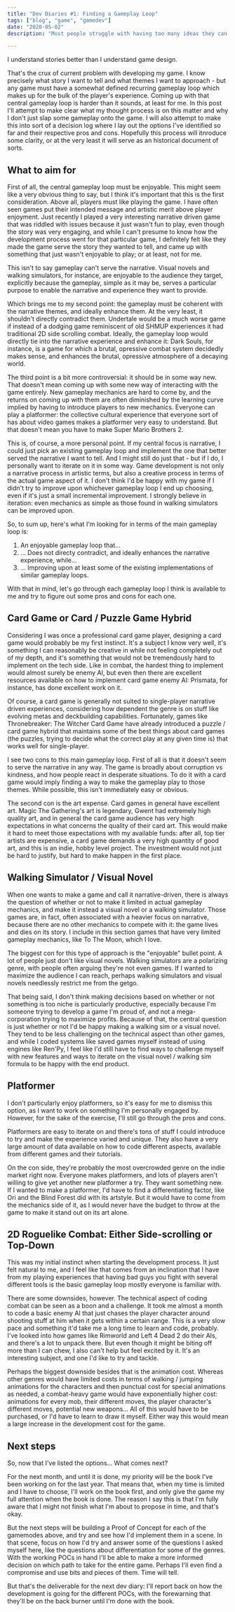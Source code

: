 ```yaml
---
title: "Dev Diaries #1: Finding a Gameplay Loop"
tags: ["blog", "game", "gamedev"]
date: "2020-05-02"
description: "Most people struggle with having too many ideas they can't turn into reality. But what happens when the opposite is true?"

---
```


I understand stories better than I understand game design.

That's the crux of current problem with developing my game. I know precisely what story I want to tell and what themes I want to approach - but any game must have a somewhat defined recurring gameplay loop which makes up for the bulk of the player's experience. Coming up with that central gameplay loop is harder than it sounds, at least for me. In this post I'll attempt to make clear what my thought process is on this matter and why I don't just slap some gameplay onto the game. I will also attempt to make this into sort of a decision log where I lay out the options I've identified so far and their respective pros and cons. Hopefully this process will itnroduce some clarity, or at the very least it will serve as an historical document of sorts.

## What to aim for

First of all, the central gameplay loop must be enjoyable. This might seem like a very obvious thing to say, but I think it's important that this is the first consideration. Above all, players must like playing the game. I have often seen games put their intended message and artistic merit above player enjoyment. Just recently I played a very interesting narrative driven game that was riddled with issues because it just wasn't fun to play, even though the story was very engaging, and while I can't presume to know how the development process went for that particular game, I definitely felt like they made the game serve the story they wanted to tell, and came up with something that just wasn't enjoyable to play; or at least, not for me.

This isn't to say gameplay can't serve the narrative. Visual novels and walking simulators, for instance, are enjoyable to the audience they target, explicitly because the gameplay, simple as it may be, serves a particular purpose to enable the narrative and experience they want to provide.

Which brings me to my second point: the gameplay must be coherent with the narrative themes, and ideally enhance them. At the very least, it shouldn't directly contradict them. Undertale would be a much worse game if instead of a dodging game reminiscent of old SHMUP experiences it had traditional 2D side scrolling combat. Ideally, the gameplay loop would directly tie into the narrative experience and enhance it: Dark Souls, for instance, is a game for which a brutal, opressive combat system decidedly makes sense, and enhances the brutal, opressive atmosphere of a decaying world.

The third point is a bit more controversial: it should be in some way new. That doesn't mean coming up with some new way of interacting with the game entirely. New gameplay mechanics are hard to come by, and the returns on coming up with them are often diminished by the learning curve implied by having to introduce players to new mechanics. Everyone can play a platformer: the collective cultural experience that everyone sort of has about video games makes a platformer very easy to understand. But that doesn't mean you have to make Super Mario Brothers 2. 

This is, of course, a more personal point. If my central focus is narrative, I could just pick an existing gameplay loop and implement the one that better served the narrative I want to tell. And I might still do just that - but if I do, I personally want to iterate on it in some way. Game development is not only a narrative process in artistic terms, but also a creative process in terms of the actual game aspect of it. I don't think I'd be happy with my game if I didn't try to improve upon whichever gameplay loop I end up choosing, even if it's just a small incremental improvement. I strongly believe in iteration: even mechanics as simple as those found in walking simulators can be improved upon.

So, to sum up, here's what I'm looking for in terms of the main gameplay loop is:
 <ol style="padding-left:30px">
  <li>An enjoyable gameplay loop that...</li>
  <li>... Does not directy contradict, and ideally enhances the narrative experience, while...</li>
  <li>... Improving upon at least some of the existing implementations of similar gameplay loops. </li>
</ol> 

With that in mind, let's go through each gameplay loop I think is available to me and try to figure out some pros and cons for each one.

## Card Game or Card / Puzzle Game Hybrid

Considering I was once a professional card game player, designing a card game would probably be my first instinct. It's a subject I know very well, it's something I can reasonably be creative in while not feeling completely out of my depth, and it's something that would not be tremendously hard to implement on the tech side. Like in combat, the hardest thing to implement would almost surely be enemy AI, but even then there are excellent resources available on how to implement card game enemy AI: Prismata, for instance, has done excellent work on it.

Of course, a card game is generally not suited to single-player narrative driven experiences, considering how dependent the genre is on stuff like evolving metas and deckbuilding capabilities. Fortunately, games like Thronebreaker: The Witcher Card Game have already introduced a puzzle / card game hybrid that maintains some of the best things about card games (the puzzles, trying to decide what the correct play at any given time is) that works well for single-player.

I see two cons to this main gameplay loop. First of all is that it doesn't seem to serve the narrative in any way. The game is broadly about corruption vs kindness, and how people react in desperate situations. To do it with a card game would imply finding a way to make the gameplay play to those themes. While possible, this isn't immediately easy or obvious.

The second con is the art expense. Card games in general have excellent art. Magic The Gathering's art is legendary, Gwent had extremely high quality art, and in general the card game audience has very high expectations in what concerns the quality of their card art. This would make it hard to meet those expectations with my available funds: after all, top tier artists are expensive, a card game demands a very high quantity of good art, and this is an indie, hobby level project. The investment would not just be hard to justify, but hard to make happen in the first place. 

## Walking Simulator / Visual Novel

When one wants to make a game and call it narrative-driven, there is always the question of whether or not to make it limited in actual gameplay mechanics, and make it instead a visual novel or a walking simulator. Those games are, in fact, often associated with a heavier focus on narrative, because there are no other mechanics to compete with it: the game lives and dies on its story. I include in this section games that have very limited gameplay mechanics, like To The Moon, which I love.

The biggest con for this type of approach is the "enjoyable" bullet point. A lot of people just don't like visual novels. Walking simulators are a polarizing genre, with people often arguing they're not even games. If I wanted to maximize the audience I can reach, perhaps walking simulators and visual novels needlessly restrict me from the getgo. 

That being said, I don't think making decisions based on whether or not something is too niche is particularly productive, especially because I'm someone trying to develop a game I'm proud of, and not a mega-corporation trying to maximize profits. Because of that, the central question is just whether or not I'd be happy making a walking sim or a visual novel. They tend to be less challenging on the technical aspect than other games, and while I coded systems like saved games myself instead of using engines like Ren'Py, I feel like I'd still have to find ways to challenge myself with new features and ways to iterate on the visual novel / walking sim formula to be happy with the end product.

## Platformer

I don't particularly enjoy platformers, so it's easy for me to dismiss this option, as I want to work on something I'm personally engaged by. However, for the sake of the exercise, I'll still go through the pros and cons.

Platformers are easy to iterate on and there's tons of stuff I could introduce to try and make the experience varied and unique. They also have a very large amount of data available on how to code different aspects, available from different games and their tutorials.

On the con side, they're probably the most overcrowded genre on the indie market right now. Everyone makes platformers, and lots of players aren't willing to give yet another new platformer a try. They want something new. If I wanted to make a platformer, I'd have to find a differentiating factor, like Ori and the Blind Forest did with its artstyle. But it would have to come from the mechanics side of it, as I would never have the budget to throw at the game to make it stand out on its art alone.

## 2D Roguelike Combat: Either Side-scrolling or Top-Down

This was my initial instinct when starting the development process. It just felt natural to me, and I feel like that comes from an inclination that I have from my playing experiences that having bad guys you fight with several different tools is the basic gameplay loop mostly everyone is familiar with. 

There are some downsides, however. The technical aspect of coding combat can be seen as a boon and a challenge. It took me almost a month to code a basic enemy AI that just chases the player character around shooting stuff at him when it gets within a certain range. This is a very slow pace and something it'd take me a long time to learn and code, probably. I've looked into how games like Rimworld and Left 4 Dead 2 do their AIs, and there's a lot to unpack there. But even though it might be biting off more than I can chew, I also can't help but feel excited by it. It's an interesting subject, and one I'd like to try and tackle.

Perhaps the biggest downside besides that is the animation cost. Whereas other genres would have limited costs in terms of walking / jumping animations for the characters and then punctual cost for special animations as needed, a combat-heavy game would have exponentially higher cost: animations for every mob, their different moves, the player character's different moves, potential new weapons... All of this would have to be purchased, or I'd have to learn to draw it myself. Either way this would mean a large increase in the development cost for the game.

## Next steps

So, now that I've listed the options... What comes next?

For the next month, and until it is done, my priority will be the book I've been working on for the last year. That means that, when my time is limited and I have to choose, I'll work on the book first, and only give the game my full attention when the book is done. The reason I say this is that I'm fully aware that I might not finish what I'm about to propose in time, and that's okay. 

But the next steps will be building a Proof of Concept for each of the gamemodes above, and try and see how I'd implement them in a scene. In that scene, focus on how I'd try and answer some of the questions I asked myself here, like the questions about differentiation for some of the genres. With the working POCs in hand I'll be able to make a more informed decision on which path to take for the entire game. Perhaps I'll even find a compromise and use bits and pieces of them. Time will tell. 

But that's the deliverable for the next dev diary: I'll report back on how the development is going for the different POCs, with the forewarning that they'll be on the back burner until I'm done with the book.